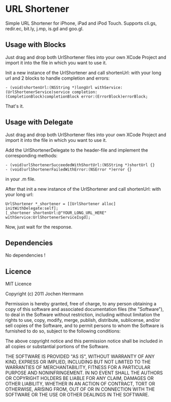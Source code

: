 
URL Shortener
===========

Simple URL Shortener for iPhone, iPad and iPod Touch. Supports cli.gs, redir.ec, bit.ly, j.mp, is.gd and goo.gl.


Usage with Blocks
-----

Just drag and drop both UrlShortener files into your own XCode Project and import it into the file in which you want to use it.

Init a new instance of the UrlShortener and call shortenUrl: with your long url and 2 blocks to handle completion and errors:

    - (void)shortenUrl:(NSString *)longUrl withService:(UrlShortenerService)service completion:(CompletionBlock)completionBlock error:(ErrorBlock)errorBlock;
    
That's it.


Usage with Delegate
-----

Just drag and drop both UrlShortener files into your own XCode Project and import it into the file in which you want to use it.

Add the UrlShortenerDelegate to the header-file and implement the corresponding methods:

	- (void)urlShortenerSucceededWithShortUrl:(NSString *)shortUrl {}
	- (void)urlShortenerFailedWithError:(NSError *)error {}
	
in your .m file.

After that init a new instance of the UrlShortener and call shortenUrl: with your long url:

	UrlShortener *_shortener = [[UrlShortener alloc] initWithDelegate:self];
    [_shortener shortenUrl:@"YOUR_LONG_URL_HERE" withService:UrlShortenerServiceIsgd];

Now, just wait for the response.


Dependencies
------------

No dependencies !


Licence
-------

MIT Licence

Copyright (c) 2011 Jochen Herrmann

Permission is hereby granted, free of charge, to any person obtaining a copy of this software and associated documentation files (the "Software"), to deal in the Software without restriction, including without limitation the rights to use, copy, modify, merge, publish, distribute, sublicense, and/or sell copies of the Software, and to permit persons to whom the Software is furnished to do so, subject to the following conditions:

The above copyright notice and this permission notice shall be included in all copies or substantial portions of the Software.

THE SOFTWARE IS PROVIDED "AS IS", WITHOUT WARRANTY OF ANY KIND, EXPRESS OR IMPLIED, INCLUDING BUT NOT LIMITED TO THE WARRANTIES OF MERCHANTABILITY, FITNESS FOR A PARTICULAR PURPOSE AND NONINFRINGEMENT. IN NO EVENT SHALL THE AUTHORS OR COPYRIGHT HOLDERS BE LIABLE FOR ANY CLAIM, DAMAGES OR OTHER LIABILITY, WHETHER IN AN ACTION OF CONTRACT, TORT OR OTHERWISE, ARISING FROM, OUT OF OR IN CONNECTION WITH THE SOFTWARE OR THE USE OR OTHER DEALINGS IN THE SOFTWARE.

